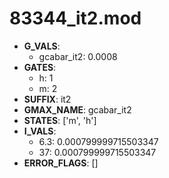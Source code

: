 # 83344_it2.mod

- **G_VALS**:
  - gcabar_it2: 0.0008
- **GATES**:
  - h: 1
  - m: 2
- **SUFFIX**: it2
- **GMAX_NAME**: gcabar_it2
- **STATES**: ['m', 'h']
- **I_VALS**:
  - 6.3: 0.000799999715503347
  - 37: 0.000799999715503347
- **ERROR_FLAGS**: []
